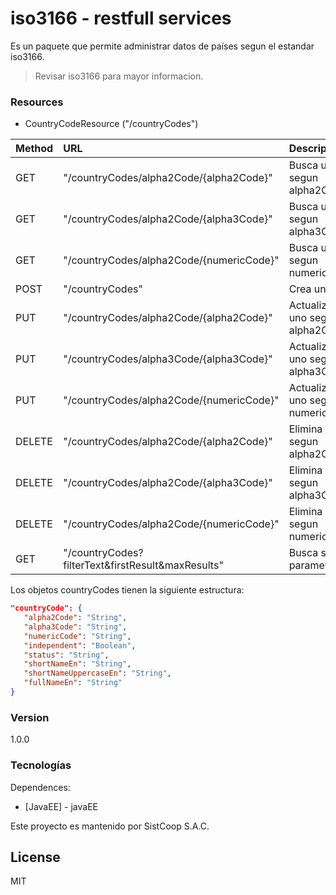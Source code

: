 # iso3166 - restfull services

Es un paquete que permite administrar datos de países segun el estandar iso3166.

> Revisar iso3166 para mayor informacion.

### Resources
* CountryCodeResource ("/countryCodes")


| Method        | URL                                               | Descripcion                       |
| :------------ |:--------------------------------------------------|:---------------------------------|
| GET           | "/countryCodes/alpha2Code/{alpha2Code}"           | Busca uno segun alpha2Code        |
| GET           | "/countryCodes/alpha2Code/{alpha3Code}"           | Busca uno segun alpha3Code        |
| GET           | "/countryCodes/alpha2Code/{numericCode}"          | Busca uno segun numericCode       |
| POST          | "/countryCodes"                                   | Crea uno                          |
| PUT           | "/countryCodes/alpha2Code/{alpha2Code}"           | Actualiza uno segun alpha2Code    |
| PUT           | "/countryCodes/alpha3Code/{alpha3Code}"           | Actualiza uno segun alpha3Code    |
| PUT           | "/countryCodes/alpha2Code/{numericCode}"          | Actualiza uno segun numericCode   |
| DELETE        | "/countryCodes/alpha2Code/{alpha2Code}"           | Elimina uno segun alpha2Code      |
| DELETE        | "/countryCodes/alpha2Code/{alpha3Code}"           | Elimina uno segun alpha3Code      |
| DELETE        | "/countryCodes/alpha2Code/{numericCode}"          | Elimina uno segun numericCode     |
| GET           | "/countryCodes?filterText&firstResult&maxResults" | Busca segun parametros            |


Los objetos countryCodes tienen la siguiente estructura:

```json
"countryCode": {
   "alpha2Code": "String",
   "alpha3Code": "String",
   "numericCode": "String",    
   "independent": "Boolean",
   "status": "String",  
   "shortNameEn": "String",
   "shortNameUppercaseEn": "String",
   "fullNameEn": "String"
}
```

### Version
1.0.0

### Tecnologías

Dependences:

* [JavaEE] - javaEE

Este proyecto es mantenido por SistCoop S.A.C.

License
----

MIT